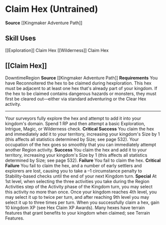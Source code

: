 ﻿---
id: '10'
name: Claim Hex
rarity: Common
source: '[[DATABASE/source/Kingmaker Adventure Path|Kingmaker Adventure Path]]'
trait: null
type: General Skill Action

---
# Claim Hex (Untrained)

**Source** [[Kingmaker Adventure Path]]

## Skill Uses

[[Exploration]] Claim Hex
[[Wilderness]] Claim Hex

## [[Claim Hex]]

<span class="item-trait">Downtime</span><span class="item-trait">Region</span>
**Source** [[Kingmaker Adventure Path]]
**Requirements** You have Reconnoitered the hex to be claimed during hexploration. This hex must be adjacent to at least one hex that's already part of your kingdom. If the hex to be claimed contains dangerous hazards or monsters, they must first be cleared out—either via standard adventuring or the Clear Hex activity.

---
Your surveyors fully explore the hex and attempt to add it into your kingdom's domain. Spend 1 RP and then attempt a basic Exploration, Intrigue, Magic, or Wilderness check.
**Critical Success** You claim the hex and immediately add it to your territory, increasing your kingdom's Size by 1 (this affects all statistics determined by Size; see page 532). Your occupation of the hex goes so smoothly that you can immediately attempt another Region activity.
**Success** You claim the hex and add it to your territory, increasing your kingdom's Size by 1 (this affects all statistics determined by Size; see page 532).
**Failure** You fail to claim the hex.
**Critical Failure** You fail to claim the hex, and a number of early settlers and explorers are lost, causing you to take a –1 circumstance penalty to Stability-based checks until the end of your next Kingdom turn.
**Special** At 1st level, when selecting the three activities you take during the Region Activities step of the Activity phase of the Kingdom turn, you may select this activity no more than once. Once your kingdom reaches 4th level, you may select it up to twice per turn, and after reaching 9th level you may select it up to three times per turn. When you successfully claim a hex, gain 10 kingdom XP (see Hex Claim XP Awards). Many hexes have terrain features that grant benefits to your kingdom when claimed; see Terrain Features.